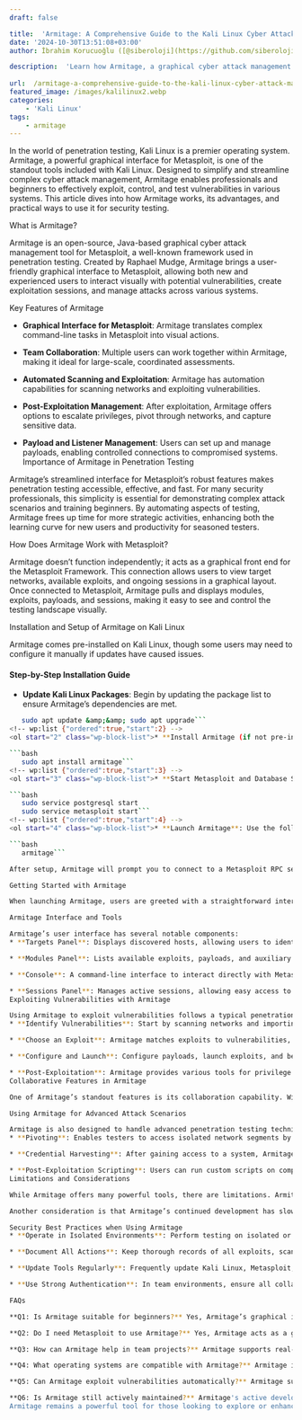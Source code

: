 ```yaml
---
draft: false

title:  'Armitage: A Comprehensive Guide to the Kali Linux Cyber Attack Management Tool'
date: '2024-10-30T13:51:08+03:00'
author: İbrahim Korucuoğlu ([@siberoloji](https://github.com/siberoloji))

description:  'Learn how Armitage, a graphical cyber attack management tool, enhances penetration testing on Kali Linux. This guide covers installation, key features, uses, and tips for maximizing Armitage’s potential in security assessments.' 
 
url:  /armitage-a-comprehensive-guide-to-the-kali-linux-cyber-attack-management-tool/
featured_image: /images/kalilinux2.webp
categories:
    - 'Kali Linux'
tags:
    - armitage
---
```

In the world of penetration testing, Kali Linux is a premier operating system. Armitage, a powerful graphical interface for Metasploit, is one of the standout tools included with Kali Linux. Designed to simplify and streamline complex cyber attack management, Armitage enables professionals and beginners to effectively exploit, control, and test vulnerabilities in various systems. This article dives into how Armitage works, its advantages, and practical ways to use it for security testing.

What is Armitage?

Armitage is an open-source, Java-based graphical cyber attack management tool for Metasploit, a well-known framework used in penetration testing. Created by Raphael Mudge, Armitage brings a user-friendly graphical interface to Metasploit, allowing both new and experienced users to interact visually with potential vulnerabilities, create exploitation sessions, and manage attacks across various systems.

Key Features of Armitage
* **Graphical Interface for Metasploit**: Armitage translates complex command-line tasks in Metasploit into visual actions.

* **Team Collaboration**: Multiple users can work together within Armitage, making it ideal for large-scale, coordinated assessments.

* **Automated Scanning and Exploitation**: Armitage has automation capabilities for scanning networks and exploiting vulnerabilities.

* **Post-Exploitation Management**: After exploitation, Armitage offers options to escalate privileges, pivot through networks, and capture sensitive data.

* **Payload and Listener Management**: Users can set up and manage payloads, enabling controlled connections to compromised systems.
Importance of Armitage in Penetration Testing

Armitage’s streamlined interface for Metasploit’s robust features makes penetration testing accessible, effective, and fast. For many security professionals, this simplicity is essential for demonstrating complex attack scenarios and training beginners. By automating aspects of testing, Armitage frees up time for more strategic activities, enhancing both the learning curve for new users and productivity for seasoned testers.

How Does Armitage Work with Metasploit?

Armitage doesn’t function independently; it acts as a graphical front end for the Metasploit Framework. This connection allows users to view target networks, available exploits, and ongoing sessions in a graphical layout. Once connected to Metasploit, Armitage pulls and displays modules, exploits, payloads, and sessions, making it easy to see and control the testing landscape visually.

Installation and Setup of Armitage on Kali Linux

Armitage comes pre-installed on Kali Linux, though some users may need to configure it manually if updates have caused issues.
#### Step-by-Step Installation Guide
* **Update Kali Linux Packages**: Begin by updating the package list to ensure Armitage’s dependencies are met.

```bash
   sudo apt update &amp;&amp; sudo apt upgrade```
<!-- wp:list {"ordered":true,"start":2} -->
<ol start="2" class="wp-block-list">* **Install Armitage (if not pre-installed)**:

```bash
   sudo apt install armitage```
<!-- wp:list {"ordered":true,"start":3} -->
<ol start="3" class="wp-block-list">* **Start Metasploit and Database Services**: Armitage requires Metasploit and PostgreSQL services to be running.

```bash
   sudo service postgresql start
   sudo service metasploit start```
<!-- wp:list {"ordered":true,"start":4} -->
<ol start="4" class="wp-block-list">* **Launch Armitage**: Use the following command to start Armitage:

```bash
   armitage```

After setup, Armitage will prompt you to connect to a Metasploit RPC server, a step that enables Armitage to retrieve Metasploit resources and display them within the GUI.

Getting Started with Armitage

When launching Armitage, users are greeted with a straightforward interface that emphasizes network maps, session management, and available attack modules. Begin by configuring network and target settings to start scanning for potential vulnerabilities. Armitage allows users to start Metasploit scans directly or import results from other scanning tools like Nmap.

Armitage Interface and Tools

Armitage’s user interface has several notable components:
* **Targets Panel**: Displays discovered hosts, allowing users to identify and categorize systems in the network.

* **Modules Panel**: Lists available exploits, payloads, and auxiliary modules from Metasploit.

* **Console**: A command-line interface to interact directly with Metasploit for tasks not covered in the graphical interface.

* **Sessions Panel**: Manages active sessions, allowing easy access to exploited hosts.
Exploiting Vulnerabilities with Armitage

Using Armitage to exploit vulnerabilities follows a typical penetration testing workflow:
* **Identify Vulnerabilities**: Start by scanning networks and importing the results to reveal potential vulnerabilities.

* **Choose an Exploit**: Armitage matches exploits to vulnerabilities, making it easy to choose a suitable attack.

* **Configure and Launch**: Configure payloads, launch exploits, and begin interacting with compromised systems.

* **Post-Exploitation**: Armitage provides various tools for privilege escalation, data capture, and lateral movement within the network.
Collaborative Features in Armitage

One of Armitage’s standout features is its collaboration capability. With multi-user support, multiple testers can simultaneously view, control, and execute tests within the same environment. This real-time collaboration is ideal for team-based projects and penetration testing exercises where shared input is valuable.

Using Armitage for Advanced Attack Scenarios

Armitage is also designed to handle advanced penetration testing techniques, including:
* **Pivoting**: Enables testers to access isolated network segments by routing traffic through compromised hosts.

* **Credential Harvesting**: After gaining access to a system, Armitage provides modules to capture credentials.

* **Post-Exploitation Scripting**: Users can run custom scripts on compromised hosts, making it possible to automate common post-exploitation tasks.
Limitations and Considerations

While Armitage offers many powerful tools, there are limitations. Armitage’s graphical interface can sometimes limit access to complex Metasploit functionality. Also, as a resource-intensive tool, it may slow down on older hardware or when working with large network maps.

Another consideration is that Armitage’s continued development has slowed, so some users may encounter outdated dependencies or modules, particularly with recent Metasploit updates.

Security Best Practices when Using Armitage
* **Operate in Isolated Environments**: Perform testing on isolated or virtual environments to prevent accidental data breaches.

* **Document All Actions**: Keep thorough records of all exploits, scans, and sessions for audit and reporting purposes.

* **Update Tools Regularly**: Frequently update Kali Linux, Metasploit, and Armitage to ensure compatibility with the latest vulnerabilities.

* **Use Strong Authentication**: In team environments, ensure all collaborators have secure access credentials to Armitage.

FAQs

**Q1: Is Armitage suitable for beginners?** Yes, Armitage’s graphical interface makes Metasploit easier to learn for beginners, although some familiarity with penetration testing concepts is helpful.

**Q2: Do I need Metasploit to use Armitage?** Yes, Armitage acts as a graphical interface for Metasploit and cannot function without it.

**Q3: How can Armitage help in team projects?** Armitage supports real-time collaboration, allowing multiple users to view, control, and test within the same session, making it ideal for team penetration testing.

**Q4: What operating systems are compatible with Armitage?** Armitage is optimized for Kali Linux but can run on other Linux distributions and Windows, given Metasploit is properly configured.

**Q5: Can Armitage exploit vulnerabilities automatically?** Armitage supports automated scanning and exploitation, though it’s recommended to manually verify each stage for accuracy and control.

**Q6: Is Armitage still actively maintained?** Armitage's active development has slowed, so users may find occasional compatibility issues. However, it remains a valuable tool in many penetration testing environments.
Armitage remains a powerful tool for those looking to explore or enhance their penetration testing capabilities. By simplifying Metasploit’s command-line complexity into an accessible graphical interface, Armitage is invaluable to penetration testers, offering them a cohesive, collaborative, and effective environment for executing network security tests.
